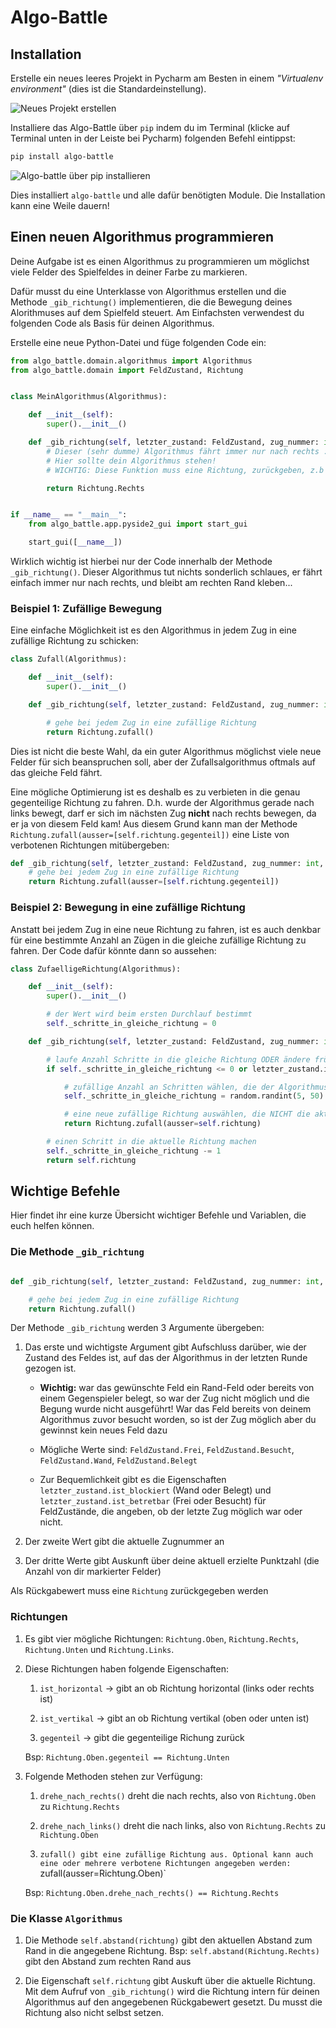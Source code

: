 # Algo-Battle

## Installation

Erstelle ein neues leeres Projekt in Pycharm am Besten in einem _"Virtualenv environment"_ (dies ist die Standardeinstellung). 
 
![Neues Projekt erstellen](new_project.png)

Installiere das Algo-Battle über `pip` indem du im Terminal (klicke auf Terminal unten in der Leiste bei Pycharm) folgenden Befehl eintippst:

```bash
pip install algo-battle
```

![Algo-battle über pip installieren](pip_install.png)

Dies installiert `algo-battle` und alle dafür benötigten Module. Die Installation kann eine Weile dauern!


## Einen neuen Algorithmus programmieren

Deine Aufgabe ist es einen Algorithmus zu programmieren um möglichst viele Felder
des Spielfeldes in deiner Farbe zu markieren.

Dafür musst du eine Unterklasse von Algorithmus erstellen und die Methode `_gib_richtung()` implementieren, 
die die Bewegung deines Alorithmuses auf dem Spielfeld steuert. Am Einfachsten verwendest du folgenden Code als Basis
für deinen Algorithmus.


Erstelle eine neue Python-Datei und füge folgenden Code ein:

```python
from algo_battle.domain.algorithmus import Algorithmus
from algo_battle.domain import FeldZustand, Richtung


class MeinAlgorithmus(Algorithmus):

    def __init__(self):
        super().__init__()

    def _gib_richtung(self, letzter_zustand: FeldZustand, zug_nummer: int, aktuelle_punkte: int) -> Richtung:
        # Dieser (sehr dumme) Algorithmus fährt immer nur nach rechts :)
        # Hier sollte dein Algorithmus stehen!
        # WICHTIG: Diese Funktion muss eine Richtung, zurückgeben, z.b Richtung.Unten

        return Richtung.Rechts


if __name__ == "__main__":
    from algo_battle.app.pyside2_gui import start_gui

    start_gui([__name__])


```

Wirklich wichtig ist hierbei nur der Code innerhalb der Methode `_gib_richtung()`.
Dieser Algorithmus tut nichts sonderlich schlaues, er fährt einfach immer nur nach rechts,
und bleibt am rechten Rand kleben...


### Beispiel 1: Zufällige Bewegung 

Eine einfache Möglichkeit ist es den Algorithmus in jedem Zug in eine zufällige Richtung zu schicken:

```python
class Zufall(Algorithmus):

    def __init__(self):
        super().__init__()

    def _gib_richtung(self, letzter_zustand: FeldZustand, zug_nummer: int, aktuelle_punkte: int) -> Richtung:

        # gehe bei jedem Zug in eine zufällige Richtung
        return Richtung.zufall()
```

Dies ist nicht die beste Wahl, da ein guter Algorithmus möglichst viele neue Felder für sich beanspruchen soll, 
aber der Zufallsalgorithmus oftmals auf das gleiche Feld fährt.


Eine mögliche Optimierung ist es deshalb es zu verbieten in die genau gegenteilige Richtung zu fahren. 
D.h. wurde der Algorithmus gerade nach links bewegt, darf er sich im nächsten Zug **nicht** nach rechts bewegen,
da er ja von diesem Feld kam! Aus diesem Grund kann man der Methode `Richtung.zufall(ausser=[self.richtung.gegenteil])` eine
Liste von verbotenen Richtungen mitübergeben:

```python
def _gib_richtung(self, letzter_zustand: FeldZustand, zug_nummer: int, aktuelle_punkte: int) -> Richtung:
    # gehe bei jedem Zug in eine zufällige Richtung
    return Richtung.zufall(ausser=[self.richtung.gegenteil])
```

### Beispiel 2: Bewegung in eine zufällige Richtung

Anstatt bei jedem Zug in eine neue Richtung zu fahren, ist es auch denkbar für eine bestimmte Anzahl an Zügen in die gleiche zufällige Richtung zu fahren.
Der Code dafür könnte dann so aussehen:

```python
class ZufaelligeRichtung(Algorithmus):

    def __init__(self):
        super().__init__()

        # der Wert wird beim ersten Durchlauf bestimmt
        self._schritte_in_gleiche_richtung = 0

    def _gib_richtung(self, letzter_zustand: FeldZustand, zug_nummer: int, aktuelle_punkte: int) -> Richtung:

        # laufe Anzahl Schritte in die gleiche Richtung ODER ändere frühzeitig die Richtung falls das Feld blockiert ist
        if self._schritte_in_gleiche_richtung <= 0 or letzter_zustand.ist_blockiert:

            # zufällige Anzahl an Schritten wählen, die der Algorithmus in eine Richtung läuft
            self._schritte_in_gleiche_richtung = random.randint(5, 50)

            # eine neue zufällige Richtung auswählen, die NICHT die aktuelle Richtung ist!
            return Richtung.zufall(ausser=self.richtung)

        # einen Schritt in die aktuelle Richtung machen
        self._schritte_in_gleiche_richtung -= 1
        return self.richtung
```

## Wichtige Befehle

Hier findet ihr eine kurze Übersicht wichtiger Befehle und Variablen, die euch helfen können.


### Die Methode `_gib_richtung`

```python

def _gib_richtung(self, letzter_zustand: FeldZustand, zug_nummer: int, aktuelle_punkte: int) -> Richtung:

    # gehe bei jedem Zug in eine zufällige Richtung    
    return Richtung.zufall()
```

Der Methode `_gib_richtung` werden 3 Argumente übergeben:
 
 
1. Das erste und wichtigste Argument gibt Aufschluss darüber, wie der Zustand des Feldes ist, auf das der Algorithmus in der letzten Runde gezogen ist.

   - **Wichtig:** war das gewünschte Feld ein Rand-Feld oder bereits von einem Gegenspieler belegt, so war der Zug nicht möglich und 
   die Begung wurde nicht ausgeführt! War das Feld bereits von deinem Algorithmus zuvor besucht worden, so ist der Zug möglich aber du gewinnst kein neues Feld dazu
   
   - Mögliche Werte sind: `FeldZustand.Frei`, `FeldZustand.Besucht`, `FeldZustand.Wand`, `FeldZustand.Belegt`

   - Zur Bequemlichkeit gibt es die Eigenschaften `letzter_zustand.ist_blockiert` (Wand oder Belegt) und `letzter_zustand.ist_betretbar` (Frei oder Besucht) für FeldZustände, 
   die angeben, ob der letzte Zug möglich war oder nicht.
   
2. Der zweite Wert gibt die aktuelle Zugnummer an

3. Der dritte Werte gibt Auskunft über deine aktuell erzielte Punktzahl (die Anzahl von dir markierter Felder)


Als Rückgabewert muss eine `Richtung` zurückgegeben werden  


### Richtungen

1. Es gibt vier mögliche Richtungen: `Richtung.Oben`, `Richtung.Rechts`, `Richtung.Unten` und `Richtung.Links`.

2. Diese Richtungen haben folgende Eigenschaften:

    1. `ist_horizontal` -> gibt an ob Richtung horizontal (links oder rechts ist)

    2. `ist_vertikal` -> gibt an ob Richtung vertikal (oben oder unten ist)
    
    3. `gegenteil` -> gibt die gegenteilige Richung zurück
    
   Bsp: `Richtung.Oben.gegenteil == Richtung.Unten`
   
3. Folgende Methoden stehen zur Verfügung:
    
    1. `drehe_nach_rechts()` dreht die nach rechts, also von `Richtung.Oben` zu `Richtung.Rechts`
    
    2. `drehe_nach_links()` dreht die nach links, also von `Richtung.Rechts` zu `Richtung.Oben`
    
    3. `zufall() gibt eine zufällige Richtung aus. Optional kann auch eine oder mehrere verbotene Richtungen angegeben werden:
    `zufall(ausser=Richtung.Oben)`
    
   Bsp: `Richtung.Oben.drehe_nach_rechts() == Richtung.Rechts`
    

### Die Klasse `Algorithmus`

1. Die Methode `self.abstand(richtung)` gibt den aktuellen Abstand zum Rand in die angegebene Richtung.
   Bsp: `self.abstand(Richtung.Rechts)` gibt den Abstand zum rechten Rand aus
   
2. Die Eigenschaft `self.richtung` gibt Auskuft über die aktuelle Richtung. Mit dem Aufruf von `_gib_richtung()` wird die
   Richtung intern für deinen Algorithmus auf den angegebenen Rückgabewert gesetzt. Du musst die Richtung also nicht selbst setzen.